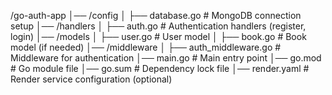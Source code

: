 /go-auth-app
│── /config
│   ├── database.go          # MongoDB connection setup
│── /handlers
│   ├── auth.go              # Authentication handlers (register, login)
│── /models
│   ├── user.go              # User model
│   ├── book.go              # Book model (if needed)
│── /middleware
│   ├── auth_middleware.go   # Middleware for authentication
│── main.go                  # Main entry point
│── go.mod                   # Go module file
│── go.sum                   # Dependency lock file
│── render.yaml              # Render service configuration (optional)
